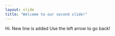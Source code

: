 ```yaml
---
layout: slide
title: "Welcome to our second slide!"
---
```

Hi. New line is added
Use the left arrow to go back!

